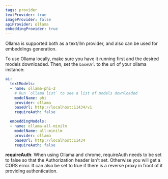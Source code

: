```yaml
---
tags: provider
textProvider: true
imageProvider: false
apiProvider: ollama
embeddingProvider: true
---
```


Ollama is supported both as a text/llm provider, and also can be used for embeddings generation.

To use Ollama locally, make sure you have it running first and the desired models downloaded.  Then, set the `baseUrl` to the url of your ollama instance:

```yaml
ai:
  textModels:
  - name: ollama-phi-2
    # Run `ollama list` to see a list of models downloaded
    modelName: phi
    provider: ollama
    baseUrl: http://localhost:11434/v1
    requireAuth: false

  embeddingModels:
  - name: ollama-all-minilm
    modelName: all-minilm
    provider: ollama
    baseUrl: http://localhost:11434
    requireAuth: false
```

**requireAuth**: When using Ollama and chrome, requireAuth needs to be set to false so that the Authorization header isn't set.  Otherwise you will get a CORS error. It can also be set to true if there is a reverse proxy in front of it providing authentication.
